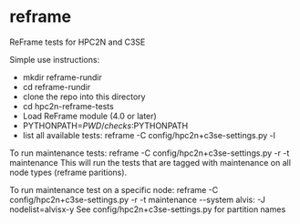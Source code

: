 # reframe
ReFrame tests for HPC2N and C3SE

Simple use instructions:
 - mkdir reframe-rundir
 - cd reframe-rundir
 - clone the repo into this directory
 - cd hpc2n-reframe-tests
 - Load ReFrame module (4.0 or later)
 - PYTHONPATH=$PWD/checks:$PYTHONPATH
 - list all available tests:
   reframe -C config/hpc2n+c3se-settings.py -l

To run maintenance tests:
reframe -C config/hpc2n+c3se-settings.py -r -t maintenance
This will run the tests that are tagged with maintenance on all node types (reframe paritions).

To run maintenance test on a specific node:
reframe -C config/hpc2n+c3se-settings.py -r -t maintenance --system alvis:<partition> -J nodelist=alvisx-y
See config/hpc2n+c3se-settings.py for partition names
